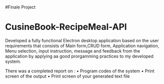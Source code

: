 #Finale Project
# CusineBook-RecipeMeal-API

Developed a fully functional Electron desktop application based on the user requirements that consists of Main form,CRUD form, Application navigation, Menu selection, input instruction, message and feedback from the application by applying aa good prorgamming practices to my developed system.

There was a completed report on :
•	Program codes of the system
•	Print screen of the output
•	Print screen of your generated text file
